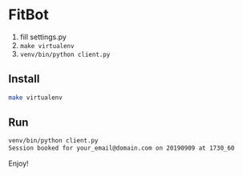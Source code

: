 # FitBot

1) fill settings.py
2) `make virtualenv`
3) `venv/bin/python client.py`


## Install
```sh
make virtualenv
```

## Run
```sh
venv/bin/python client.py
Session booked for your_email@domain.com on 20190909 at 1730_60
```

Enjoy!
